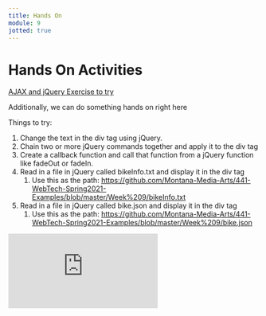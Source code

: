 ```yaml
---
title: Hands On
module: 9
jotted: true
---
```


# Hands On Activities

<a href="https://www.teaching-materials.org/ajax/exercise_ajax" target="_new">AJAX and jQuery Exercise to try</a>

Additionally, we can do something hands on right here

<div id="jotted-demo-1" class="jotted-theme-stacked"></div>

<script>
    new Jotted(document.querySelector("#jotted-demo-1"), {
    files: [
        {
            type: "js",
            hide: false,
            url:"https://github.com/Montana-Media-Arts/441-WebTech-Spring2021-Examples/blob/main/Week%209/handsonscript.js"
        },
        {
            type: "html",
            hide: false,
            url:"https://github.com/Montana-Media-Arts/441-WebTech-Spring2021-Examples/blob/main/Week%209/HandsOnExample.html"

    }],
    showBlank: false,
    showResult: true,
    runScripts: true,
    plugins: [
        { name: 'ace', options: { "maxLines": 100, "Lines": 100 } },
        // { name: 'console', options: { autoClear: true } },
    ]
});
</script>

Things to try:

1. Change the text in the div tag using jQuery.
2. Chain two or more jQuery commands together and apply it to the div tag
3. Create a callback function and call that function from a jQuery function like fadeOut or fadeIn.
4. Read in a file in jQuery called bikeInfo.txt and display it in the div tag
   1. Use this as the path: https://github.com/Montana-Media-Arts/441-WebTech-Spring2021-Examples/blob/master/Week%209/bikeInfo.txt
5. Read in a file in jQuery called bike.json and display it in the div tag
   1. Use this as the path: https://github.com/Montana-Media-Arts/441-WebTech-Spring2021-Examples/blob/master/Week%209/bike.json


<div class="embed-responsive embed-responsive-16by9"><iframe class="embed-responsive-item" src="https://www.youtube.com/embed/gGr5KaucfTE" frameborder="0" allowfullscreen></iframe></div>